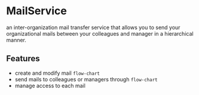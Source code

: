 # MailService 

an inter-organization mail transfer service that allows you to send your organizational mails between your colleagues and manager in a hierarchical manner.

## Features

- create and modify mail `flow-chart`
- send mails to colleagues or managers through `flow-chart`
- manage access to each mail
